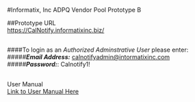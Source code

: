 
#Informatix, Inc  ADPQ Vendor Pool Prototype B

##Prototype URL <br/>
https://CalNotify.informatixinc.biz/ <br />
##
####To login as an _Authorized Adminstrative User_ please enter:<br />
#####**_Email Address:_** calnotifyadmin@intormatixinc.com <br />
#####**_Password:_**: Calnotify1!<br />

##
User Manual <br/>
[Link to User Manual Here](https://github.com/informatixinc/Cal-Notify/tree/master/db_schema)<br />
##








